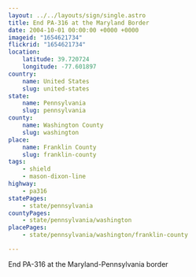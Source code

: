 ```yaml
---
layout: ../../layouts/sign/single.astro
title: End PA-316 at the Maryland Border
date: 2004-10-01 00:00:00 +0000 +0000
imageid: "1654621734"
flickrid: "1654621734"
location:
    latitude: 39.720724
    longitude: -77.601897
country:
    name: United States
    slug: united-states
state:
    name: Pennsylvania
    slug: pennsylvania
county:
    name: Washington County
    slug: washington
place:
    name: Franklin County
    slug: franklin-county
tags:
    - shield
    - mason-dixon-line
highway:
    - pa316
statePages:
    - state/pennsylvania
countyPages:
    - state/pennsylvania/washington
placePages:
    - state/pennsylvania/washington/franklin-county

---
```

End PA-316 at the Maryland-Pennsylvania border